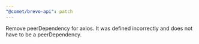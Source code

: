```yaml
---
"@comet/brevo-api": patch
---
```


Remove peerDependency for axios. It was defined incorrectly and does not have to be a peerDependency.
